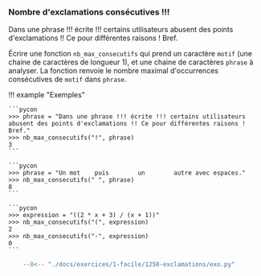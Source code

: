 

### Nombre d'exclamations consécutives !!! 


Dans une phrase !!! écrite !!! certains utilisateurs abusent des points d'exclamations !! Ce pour différentes raisons ! Bref.

Écrire une fonction `nb_max_consecutifs` qui prend un caractère `motif` (une chaine de caractères de longueur 1), et une chaine de caractères `phrase` à analyser. La fonction renvoie le nombre maximal d'occurrences consécutives de `motif` dans `phrase`.

!!! example "Exemples"

    ```pycon
    >>> phrase = "Dans une phrase !!! écrite !!! certains utilisateurs abusent des points d'exclamations !! Ce pour différentes raisons ! Bref."
    >>> nb_max_consecutifs("!", phrase)
    3
    ```

    ```pycon
    >>> phrase = "Un mot    puis        un        autre avec espaces."
    >>> nb_max_consecutifs(" ", phrase)
    8
    ```

    ```pycon
    >>> expression = "((2 * x + 3) / (x + 1))"
    >>> nb_max_consecutifs("(", expression)
    2
    >>> nb_max_consecutifs("-", expression)
    0
    ```



```python
    --8<-- "./docs/exercices/1-facile/1250-exclamations/exo.py"
```


